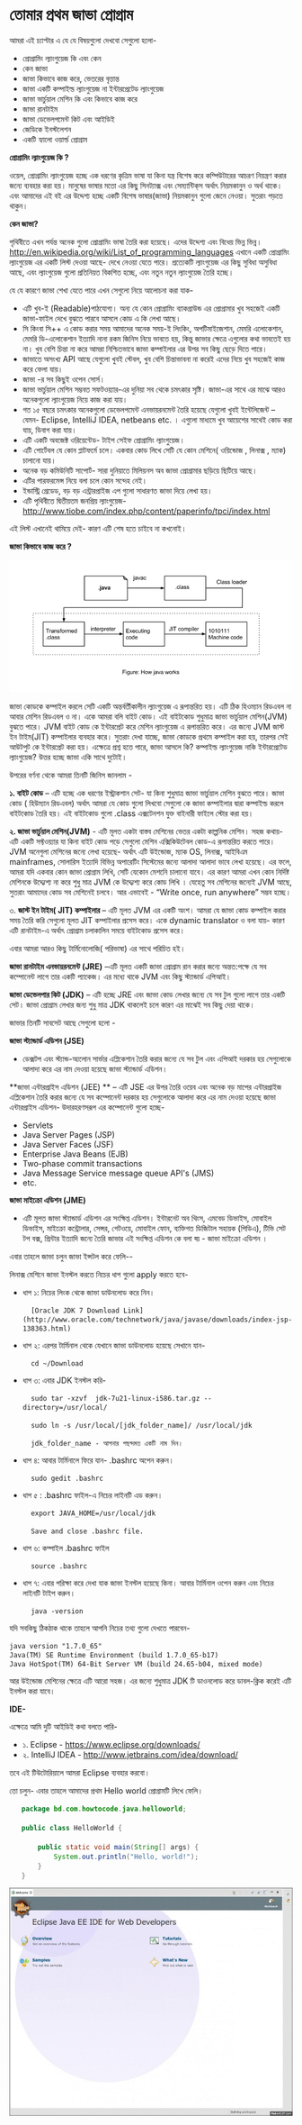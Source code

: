 # তোমার প্রথম জাভা প্রোগ্রাম

আমরা এই চ্যাপ্টার এ যে যে বিষয়গুলো দেখবো  সেগুলো হলো-

* প্রোগ্রামিং ল্যাংগুয়েজ কি এবং কেন
* কেন জাভা
* জাভা কিভাবে কাজ করে, ভেতরের বৃত্তান্ত
* জাভা একটি কম্পাইল্ড ল্যাংগুয়েজ না ইন্টারপ্রেটেড ল্যাংগুয়েজ
* জাভা ভার্চুয়াল মেশিন কি এবং কিভাবে কাজ করে
* জাভা রানটাইম
* জাভা ডেভেলপমেন্ট কিট এবং আইডিই
* জেডিকে ইনস্টলেশন 
* একটি হ্যালো ওয়ার্ল্ড প্রোগ্রাম 

**প্রোগ্রামিং ল্যাংগুয়েজ কি ?** 

ওয়েল, প্রোগ্রামিং ল্যাংগুয়েজ হচ্ছে এক ধরণের কৃত্রিম ভাষা যা কিনা যন্ত্র বিশেষ করে কম্পিউটারের আচরণ নিয়ন্ত্রণ করার জন্যে ব্যবহার করা হয়। মানুষের ভাষার মতো এর কিছু সিনট্যাক্স এবং সেম্যান্টিক্‌স অর্থাৎ নিয়মকানুন ও অর্থ থাকে। এবং আমাদের এই বই এর উদ্দেশ্য হচ্ছে একটি বিশেষ ভাষার(জাভা) নিয়মকানুন গুলো জেনে নেওয়া। সুতরাং পড়তে থাকুন। 

**কেন জাভা?** 

পৃথিবীতে এখন পর্যন্ত অনেক গুলো প্রোগ্রামিং ভাষা তৈরি করা হয়েছে। এদের উদ্দেশ্য এবং বিধেয় ভিন্ন ভিন্ন। http://en.wikipedia.org/wiki/List_of_programming_languages এখানে একটি প্রোগ্রামিং ল্যাংগুয়েজ এর একটি লিস্ট দেওয়া আছে- দেখে নেওয়া যেতে পারে। প্রত্যেকটি ল্যাংগুয়েজ এর কিছু সুবিধা অসুবিধা আছে, এবং  ল্যাংগুয়েজ গুলো প্রতিনিয়ত বিকশিত হচ্ছে, এবং নতুন নতুন  ল্যাংগুয়েজ তৈরি হচ্ছে। 

যে যে কারণে জাভা শেখা যেতে পারে এখন সেগুলো নিয়ে আলোচনা করা যাক-  

- এটি খুব-ই (Readable)পাঠযোগ্য। অন্য যে কোন প্রোগ্রামিং ব্যাকগ্রাউন্ড এর প্রোগ্রামার খুব সহজেই একটি জাভা-ফাইল দেখে বুঝতে পারবে আসলে কোড এ কি লেখা আছে।
- সি কিংবা সি++ এ কোড করার সময় আমাদের অনেক সময়-ই লিংকিং, অপটিমাইজেশান, মেমরি এলোকেশান, মেমরি ডি-এলোকেশান ইত্যাদি নানা রকম জিনিস নিয়ে ভাবতে হয়, কিন্তু জাভার ক্ষেত্রে এগুলোর কথা ভাবতেই হয় না। খুব বেশি চিন্তা না করে আমরা  নিশ্চিতভাবে জাভা কম্পাইলার এর উপর সব কিছু ছেড়ে দিতে পারে।
- জাভাতে অসংখ্য API আছে যেগুলো খুবই স্টেবল, খুব বেশি চিন্তাভাবনা না করেই এদের নিয়ে খুব সহজেই কাজ করে ফেলা যায়।
- জাভা -র সব কিছুই ওপেন সোর্স। 
- জাভা ভার্চুয়াল মেশিন সম্ভবত সফটওয়্যার-এর দুনিয়া সব থেকে চমৎকার সৃষ্টি। জাভা-এর সাথে এর মাঝে আরও অনেকগুলো ল্যাংগুয়েজ নিয়ে কাজ করা যায়।
- গত ১৫ বছরে চমৎকার অনেকগুলো ডেভেলপমেন্ট এনভায়রনমেন্ট তৈরি হয়েছে যেগুলো খুবই ইন্টেলিজেন্ট – যেমন- Eclipse, IntelliJ IDEA, netbeans etc. । এগুলো মাধ্যমে খুব আয়েশের সাথেই কোড করা যায়, ডিবাগ করা যায়।
- এটি একটি অবজেক্ট ওরিয়েন্টেড- টাইপ সেইফ প্রোগ্রামিং ল্যাংগুয়েজ।
- এটি পোর্টেবল যে কোন প্লাটফর্মে চলে। একবার কোড লিখে সেটি  যে কোন মেশিনে( ওয়িন্ডোজ , লিনাক্স , ম্যাক) চালানো যায়।
- অনেক বড় কমিউনিটি সাপোর্ট- সারা দুনিয়াতে মিলিয়নস অব জাভা প্রোগ্রামার ছড়িয়ে ছিটিয়ে আছে।
- এটির পারফরমেন্স নিয়ে বলা চলে কোন সন্দেহ নেই।
- ইন্ডাস্ট্রি গ্রেডেড, বড় বড় এন্ট্রারপ্রাইজ এপ গুলো সাধারণত জাভা দিয়ে লেখা হয়।
- এটি পৃথিবীতে দ্বিতীয়তম জনপ্রিয় ল্যাংগুয়েজ- http://www.tiobe.com/index.php/content/paperinfo/tpci/index.html


এই লিস্ট এখানেই থামিয়ে দেই- কারণ এটি শেষ হতে চাইবে না কখনোই। 

**জাভা কিভাবে কাজ করে ?** 

![how java works](images/how-java-works.png)

জাভা কোডকে কম্পাইল করলে সেটি একটি অন্তর্বর্তীকালীন ল্যাংগুয়েজ এ রূপান্তরিত হয়। এটি ঠিক হিওম্যান রিডএবল না আবার মেশিন রিডএবল ও না। একে আমরা  বলি বাইট কোড। এই বাইটকোড শুধুমাত্র জাভা ভার্চুয়াল মেশিন(JVM) বুঝতে পারে। JVM বাইট কোড কে ইন্টারপ্রেট করে  মেশিন ল্যাংগুয়েজ এ রূপান্তরিত করে। এর জন্যে JVM জাস্ট ইন টাইম(JIT) কম্পাইলার ব্যবহার করে। সুতরাং দেখা যাচ্ছে, জাভা কোডকে প্রথমে কম্পাইল করা হয়, তারপর সেই আউটপুট কে  ইন্টারপ্রেট করা হয়। এক্ষেত্রে প্রশ্ন হতে পারে, জাভা আসলে কি? কম্পাইল্ড ল্যাংগুয়েজ নাকি ইন্টারপ্রেটেড  ল্যাংগুয়েজ? উত্তর হচ্ছে জাভা একি সাথে দুটোই। 

উপরের বর্ণনা থেকে আমরা তিনটি জিনিস জানলাম - 

**১. বাইট কোড** – এটি হচ্ছে এক ধরণের ইস্ট্রাকশান সেট-  যা কিনা শুধুমাত্র জাভা ভার্চুয়াল মেশিন বুঝতে পারে। জাভা কোড ( হিউম্যান রিডএবল) অর্থাৎ আমরা যে কোড গুলো লিখবো সেগুলো কে জাভা কম্পাইলার দ্বারা কম্পাইল্ড করলে বাইটকোড তৈরি হয়। এই বাইটকোড গুলো .class এক্সটেনশন যুক্ত বাইনারী ফাইলে স্টোর করা হয়। 
	
**২. জাভা ভার্চুয়াল মেশিন(JVM)** -  এটি মূলত একটা বাস্তব মেশিনের ভেতর একটা কাল্পনিক মেশিন। সহজ কথায়- এটি একটি সফ্টওয়্যার যা কিনা  বাইট কোড পড়ে সেগুলো মেশিন এক্সিকিউটেবল কোড-এ রূপান্তরিত করতে পারে।  JVM অনেগুলা মেশিনের জন্যে লেখা হয়েছে- অর্থাৎ এটি উইন্ডোজ, ম্যাক OS, লিনাক্স, আইবিএম mainframes, সোলারিস ইত্যাদি বিভিন্ন অপারেটিং সিস্টেমের জন্যে আলাদা আলাদা ভাবে লেখা হয়েছে। এর ফলে, আমরা যদি একবার কোন জাভা প্রোগ্রাম লিখি, সেটি যেকোন মেশনিে চালানো যাবে। এর কারণ আমরা এখন কোন নির্দিষ্ট মেশিনকে উদ্দ্যেশ্য  না করে শুধু মাত্র JVM কে উদ্দ্যেশ্য করে কোড লিখি । যেহেতু সব মেশিনের জন্যেই  JVM আছে, সুতরাং আমাদের কোড সব মেশিনেই চলবে। আর এভাবেই - “Write once, run anywhere” সম্ভব হচ্ছে। 

৩. **জাস্ট ইন টাইম( JIT) কম্পাইলার** – এটি মূলত  JVM এর একটি অংশ। আমরা যে জাভা কোড কম্পাইল করার সময় তৈরি করি সেগুলো মূলত  JIT কম্পাইলার প্রসেস করে। একে dynamic translator ও বলা যায়- কারণ এটি রানটাইম-এ অর্থাৎ প্রোগ্রাম চলাকালিন সময়ে বাইটকোড প্রসেস করে। 

এবার আমরা আরও কিছু টার্মিনোলোজি( পরিভাষা) এর সাথে পরিচিত হই। 

**জাভা রানটাইম এনভায়রনমেন্ট (JRE)** –এটি মূলত একটি জাভা প্রোগ্রাম রান করার জন্যে অন্তত:পক্ষে যে সব কম্পোনেন্ট লাগে তার একটি প্যাকেজ।  এর মধ্যে থাকে JVM এবং কিছু স্ট্যান্ডার্ড এপিআই। 

**জাভা ডেভেলপার কিট (JDK)** – এটি হচ্ছে  JRE এবং জাভা কোড লেখার জন্যে যে সব টুল গুলো লাগে তার একটি সেট। জাভা প্রোগ্রাম লেখার জন্য শুধু মাত্র  JDK থাকলেই চলে কারণ এর মাঝেই সব কিছু দেয়া থাকে। 

জাভার তিনটি সাবসেট আছে সেগুলো হলো - 
 
**জাভা স্ট্যান্ডার্ড এডিশন (JSE)**  
- ডেক্সটপ এবং   স্ট্যান্ড-অ্যলোন সার্ভার  এপ্লিকেশান তৈরি করার জন্যে যে সব টুল এবং এপিআই দরকার হয় সেগুলোকে আলাদা করে এর নাম দেওয়া হয়েছে জাভা স্ট্যান্ডার্ড এডিশন।

**জাভা এন্টারপ্রাইস এডিশন (JEE) **
– এটি JSE এর উপর তৈরি ওয়েব এবং অনেক বড় মাপের এন্টারপ্রাইজ এপ্লিকেশান তৈরি করার জন্যে যে সব কম্পোনেন্ট দরকার হয় সেগুলোকে আলাদা করে এর নাম দেওয়া হয়েছে  জাভা এন্টারপ্রাইস এডিশন- উদারহরণসরূপ এর কম্পোনেন্ট গুলো হচ্ছে-

- Servlets
- Java Server Pages (JSP)
- Java Server Faces (JSF)
- Enterprise Java Beans (EJB)
- Two-phase commit transactions
- Java Message Service message queue API's (JMS)
- etc.

**জাভা মাইক্রো  এডিশন (JME)** 

- এটি মূলত জাভা স্ট্যান্ডার্ড এডিশন এর সংক্ষিপ্ত  এডিশন। ইন্টারনেট অব থিংস, এমবেড ডিভাইস, মোবাইল ডিভাইস, মাইক্রো কন্ট্রোলার, সেন্সর, গেটওয়ে, মোবাইল ফোন, ব্যক্তিগত ডিজিটাল সহায়ক (পিডিএ), টিভি সেট টপ বক্স, প্রিন্টার ইত্যাদি জন্যে তৈরি জাভার এই  সংক্ষিপ্ত  এডিশন কে বলা হ্য় - জাভা মাইক্রো  এডিশন ।

এবার তাহলে জাভা চলুন জাভা ইন্সটল করে ফেলি-- 

লিনাক্স মেশিনে জাভা ইনস্টল করতে নিচের ধাপ গুলো apply করতে হবে-

- ধাপ ১: নিচের লিংক থেকে জাভা ডাউনলোড করে নিন।

        [Oracle JDK 7 Download Link](http://www.oracle.com/technetwork/java/javase/downloads/index-jsp-138363.html)

- ধাপ ২: এরপর টার্মিনাল থেকে যেখানে জাভা ডাউনলোড হয়েছে সেখানে যান-

        cd ~/Download

- ধাপ ৩: এবার JDK ইনস্টল করি-

        sudo tar -xzvf  jdk-7u21-linux-i586.tar.gz --directory=/usr/local/
    
        sudo ln -s /usr/local/[jdk_folder_name]/ /usr/local/jdk

        jdk_folder_name - আপনার পছন্দমত একটি নাম দিন।

- ধাপ ৪: আবার টার্মিনালে ফিরে যান- .bashrc অপেন করুন।

        sudo gedit .bashrc

- ধাপ ৫ : .bashrc ফাইল-এ নিচের লাইনটি এড করুন।

        export JAVA_HOME=/usr/local/jdk

        Save and close .bashrc file.

- ধাপ ৬: কম্পাইল .bashrc ফাইল

        source .bashrc

- ধাপ ৭: এবার পরিক্ষা করে দেখা যাক জাভা ইনস্টল হয়েছে কিনা। আবার টার্মিনাল ওপেন করুন এবং নিচের লাইনটি টাইপ করুন।

        java -version

যদি সবকিছু ঠিকঠাক থাকে তাহলে আপনি নিচের তথ্য গুলো দেখতে পারবেন-

    java version "1.7.0_65" 
    Java(TM) SE Runtime Environment (build 1.7.0_65-b17) 
    Java HotSpot(TM) 64-Bit Server VM (build 24.65-b04, mixed mode) 


আর উইন্ডোজ মেশিনের ক্ষেত্রে এটি আরো সহজ। এর জন্যে শুধুমাত্র JDK টি ডাওনলোড করে ডাবল-ক্লিক করেই এটি ইনস্টল করা যাবে। 

**IDE-**  

এক্ষেত্রে আমি দুটি আইডিই কথা বলতে পারি- 
- ১. Eclipse -  https://www.eclipse.org/downloads/
- ২. IntelliJ IDEA -  http://www.jetbrains.com/idea/download/

তবে এই টিউটোরিয়ালে আমরা  Eclipse ব্যবহার করবো। 

তো চলুন- এবার তাহলে আমাদের প্রথম Hello world  প্রোগ্রামটি লিখে ফেলি। 
 ```java
    package bd.com.howtocode.java.helloworld;
    
    public class HelloWorld {
    
        public static void main(String[] args) {
            System.out.println("Hello, world!");
        }    
    }
```

![hello world program](images/hello-world-java.gif)